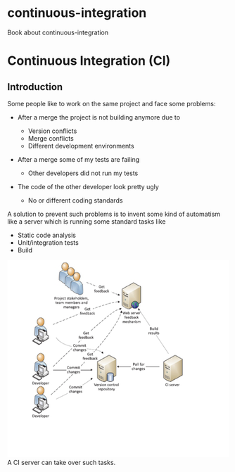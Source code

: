 # continuous-integration
Book about continuous-integration

# Continuous Integration (CI)

## Introduction


Some people like to work on the same project and face some problems:

- After a merge the project is not building anymore due to
  * Version conflicts
  * Merge conflicts
  * Different development environments

 - After a merge some of my tests are failing
   * Other developers did not run my tests
 
- The code of the other developer look pretty ugly
  * No or different coding standards
 
 A solution to prevent such problems is to invent some kind of automatism like a server which is running some standard tasks like
 - Static code analysis
 - Unit/integration tests
 - Build
 
![CI idea](images/ci5.png)
 A CI server can take over such tasks.